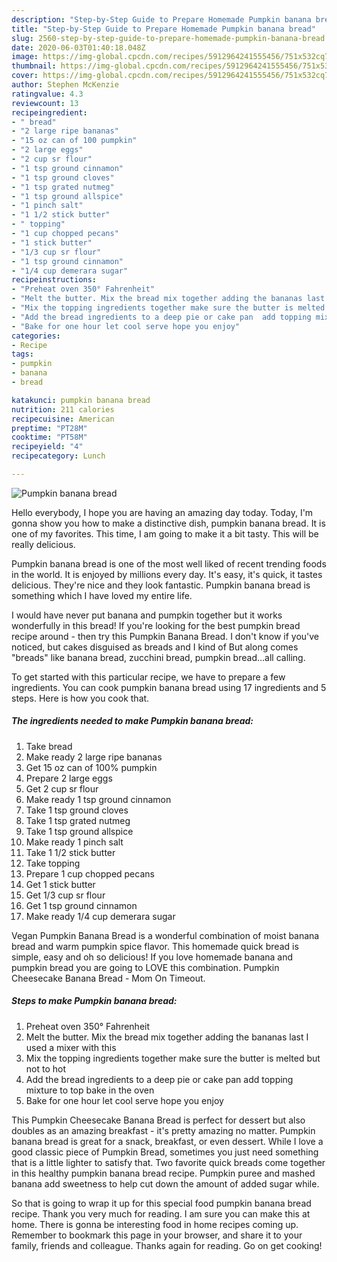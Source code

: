 ```yaml
---
description: "Step-by-Step Guide to Prepare Homemade Pumpkin banana bread"
title: "Step-by-Step Guide to Prepare Homemade Pumpkin banana bread"
slug: 2560-step-by-step-guide-to-prepare-homemade-pumpkin-banana-bread
date: 2020-06-03T01:40:18.048Z
image: https://img-global.cpcdn.com/recipes/5912964241555456/751x532cq70/pumpkin-banana-bread-recipe-main-photo.jpg
thumbnail: https://img-global.cpcdn.com/recipes/5912964241555456/751x532cq70/pumpkin-banana-bread-recipe-main-photo.jpg
cover: https://img-global.cpcdn.com/recipes/5912964241555456/751x532cq70/pumpkin-banana-bread-recipe-main-photo.jpg
author: Stephen McKenzie
ratingvalue: 4.3
reviewcount: 13
recipeingredient:
- " bread"
- "2 large ripe bananas"
- "15 oz can of 100 pumpkin"
- "2 large eggs"
- "2 cup sr flour"
- "1 tsp ground cinnamon"
- "1 tsp ground cloves"
- "1 tsp grated nutmeg"
- "1 tsp ground allspice"
- "1 pinch salt"
- "1 1/2 stick butter"
- " topping"
- "1 cup chopped pecans"
- "1 stick butter"
- "1/3 cup sr flour"
- "1 tsp ground cinnamon"
- "1/4 cup demerara sugar"
recipeinstructions:
- "Preheat oven 350° Fahrenheit"
- "Melt the butter. Mix the bread mix together adding the bananas last I used a mixer with this"
- "Mix the topping ingredients together make sure the butter is melted but not to hot"
- "Add the bread ingredients to a deep pie or cake pan  add topping mixture to top bake in the oven"
- "Bake for one hour let cool serve hope you enjoy"
categories:
- Recipe
tags:
- pumpkin
- banana
- bread

katakunci: pumpkin banana bread 
nutrition: 211 calories
recipecuisine: American
preptime: "PT28M"
cooktime: "PT58M"
recipeyield: "4"
recipecategory: Lunch

---
```



![Pumpkin banana bread](https://img-global.cpcdn.com/recipes/5912964241555456/751x532cq70/pumpkin-banana-bread-recipe-main-photo.jpg)

Hello everybody, I hope you are having an amazing day today. Today, I'm gonna show you how to make a distinctive dish, pumpkin banana bread. It is one of my favorites. This time, I am going to make it a bit tasty. This will be really delicious.

Pumpkin banana bread is one of the most well liked of recent trending foods in the world. It is enjoyed by millions every day. It's easy, it's quick, it tastes delicious. They're nice and they look fantastic. Pumpkin banana bread is something which I have loved my entire life.

I would have never put banana and pumpkin together but it works wonderfully in this bread! If you&#39;re looking for the best pumpkin bread recipe around - then try this Pumpkin Banana Bread. I don&#39;t know if you&#39;ve noticed, but cakes disguised as breads and I kind of But along comes &#34;breads&#34; like banana bread, zucchini bread, pumpkin bread…all calling.


To get started with this particular recipe, we have to prepare a few ingredients. You can cook pumpkin banana bread using 17 ingredients and 5 steps. Here is how you cook that.

<!--inarticleads1-->

##### The ingredients needed to make Pumpkin banana bread:

1. Take  bread
1. Make ready 2 large ripe bananas
1. Get 15 oz can of 100% pumpkin
1. Prepare 2 large eggs
1. Get 2 cup sr flour
1. Make ready 1 tsp ground cinnamon
1. Take 1 tsp ground cloves
1. Take 1 tsp grated nutmeg
1. Take 1 tsp ground allspice
1. Make ready 1 pinch salt
1. Take 1 1/2 stick butter
1. Take  topping
1. Prepare 1 cup chopped pecans
1. Get 1 stick butter
1. Get 1/3 cup sr flour
1. Get 1 tsp ground cinnamon
1. Make ready 1/4 cup demerara sugar


Vegan Pumpkin Banana Bread is a wonderful combination of moist banana bread and warm pumpkin spice flavor. This homemade quick bread is simple, easy and oh so delicious! If you love homemade banana and pumpkin bread you are going to LOVE this combination. Pumpkin Cheesecake Banana Bread - Mom On Timeout. 

<!--inarticleads2-->

##### Steps to make Pumpkin banana bread:

1. Preheat oven 350° Fahrenheit
1. Melt the butter. Mix the bread mix together adding the bananas last I used a mixer with this
1. Mix the topping ingredients together make sure the butter is melted but not to hot
1. Add the bread ingredients to a deep pie or cake pan  add topping mixture to top bake in the oven
1. Bake for one hour let cool serve hope you enjoy


This Pumpkin Cheesecake Banana Bread is perfect for dessert but also doubles as an amazing breakfast - it&#39;s pretty amazing no matter. Pumpkin banana bread is great for a snack, breakfast, or even dessert. While I love a good classic piece of Pumpkin Bread, sometimes you just need something that is a little lighter to satisfy that. Two favorite quick breads come together in this healthy pumpkin banana bread recipe. Pumpkin puree and mashed banana add sweetness to help cut down the amount of added sugar while. 

So that is going to wrap it up for this special food pumpkin banana bread recipe. Thank you very much for reading. I am sure you can make this at home. There is gonna be interesting food in home recipes coming up. Remember to bookmark this page in your browser, and share it to your family, friends and colleague. Thanks again for reading. Go on get cooking!
